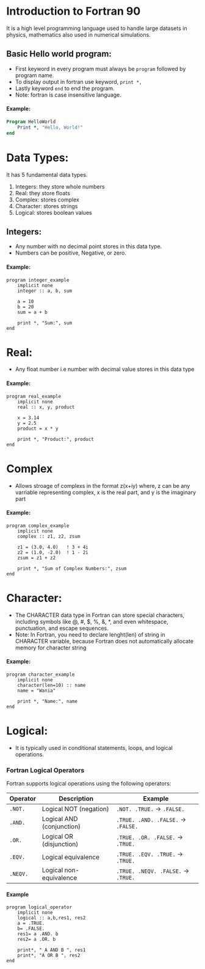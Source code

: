 # Introduction to Fortran 90

It is a high level programming language used to handle large datasets in physics, mathematics also used in numerical simulations. 

## Basic Hello world program:
- First keyword in every program must always be `program` followed by program name.
- To display output in fortran use keyword, ` print *, `
- Lastly keyword `end` to end the program. 
- Note: fortran is case insensitive language. 

#### Example:

```fortran
Program HelloWorld
    Print *, "Hello, World!"
end
```
# Data Types:
It has 5 fundamental data types.
1. Integers: they store whole numbers
2. Real: they store floats
3. Complex: stores complex
4. Character: stores strings
5. Logical: stores boolean values
## Integers:
- Any number with no decimal point stores in this data type.
- Numbers can be positive, Negative, or zero.
#### Example: 
```
program integer_example
    implicit none
    integer :: a, b, sum
    
    a = 10
    b = 20
    sum = a + b
    
    print *, "Sum:", sum
end
```
# Real:
- Any float number i.e number with decimal value stores in this data type
#### Example:
```
program real_example
    implicit none
    real :: x, y, product
    
    x = 3.14
    y = 2.5
    product = x * y
    
    print *, "Product:", product
end
```
# Complex
- Allows stroage of complexs in the format z(x+iy)
  where, z can be any varriable representing complex, x is the real part, and y is the imaginary part
#### Example:
```
program complex_example
    implicit none
    complex :: z1, z2, zsum
    
    z1 = (3.0, 4.0)   ! 3 + 4i
    z2 = (1.0, -2.0)  ! 1 - 2i
    zsum = z1 + z2
    
    print *, "Sum of Complex Numbers:", zsum
end
```
# Character:
- The CHARACTER data type in Fortran can store special characters, including symbols like @, #, $, %, &, *, and even whitespace, punctuation, and escape sequences.
- Note: In Fortran, you need to declare lenght(len) of string in CHARACTER variable, because Fortran does not automatically allocate memory for character string
#### Example: 
```
program character_example
    implicit none
    character(len=10) :: name
    name = "Wania"
    
    print *, "Name:", name
end
```
# Logical:
- It is typically used in conditional statements, loops, and logical operations.
### Fortran Logical Operators

Fortran supports logical operations using the following operators:

| **Operator** | **Description**               | **Example**                  |
|-------------|--------------------------------|------------------------------|
| `.NOT.`     | Logical NOT (negation)        | `.NOT. .TRUE.` → `.FALSE.`   |
| `.AND.`     | Logical AND (conjunction)     | `.TRUE. .AND. .FALSE.` → `.FALSE.` |
| `.OR.`      | Logical OR (disjunction)      | `.TRUE. .OR. .FALSE.` → `.TRUE.`   |
| `.EQV.`     | Logical equivalence           | `.TRUE. .EQV. .TRUE.` → `.TRUE.`   |
| `.NEQV.`    | Logical non-equivalence       | `.TRUE. .NEQV. .FALSE.` → `.TRUE.` |


#### Example
```
program logical_operator
    implicit none 
    logical :: a,b,res1, res2
    a = .TRUE.
    b= .FALSE.
    res1= a .AND. b
    res2= a .OR. b 
    
    print*, " A AND B ", res1
    print*, "A OR B ", res2
end
```


